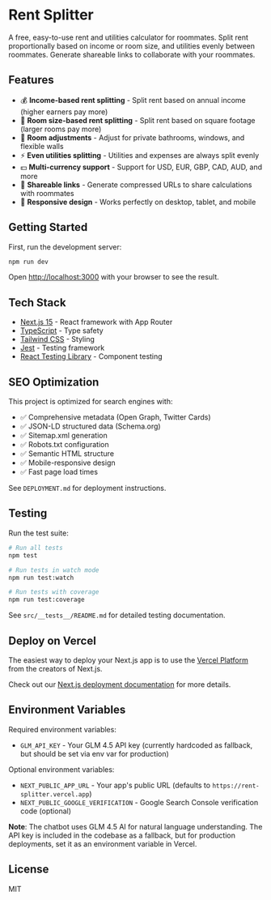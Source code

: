 # Rent Splitter

A free, easy-to-use rent and utilities calculator for roommates. Split rent proportionally based on income or room size, and utilities evenly between roommates. Generate shareable links to collaborate with your roommates.

## Features

- 💰 **Income-based rent splitting** - Split rent based on annual income (higher earners pay more)
- 📏 **Room size-based rent splitting** - Split rent based on square footage (larger rooms pay more)
- 🔧 **Room adjustments** - Adjust for private bathrooms, windows, and flexible walls
- ⚡ **Even utilities splitting** - Utilities and expenses are always split evenly
- 💵 **Multi-currency support** - Support for USD, EUR, GBP, CAD, AUD, and more
- 🔗 **Shareable links** - Generate compressed URLs to share calculations with roommates
- 📱 **Responsive design** - Works perfectly on desktop, tablet, and mobile

## Getting Started

First, run the development server:

```bash
npm run dev
```

Open [http://localhost:3000](http://localhost:3000) with your browser to see the result.

## Tech Stack

- [Next.js 15](https://nextjs.org) - React framework with App Router
- [TypeScript](https://www.typescriptlang.org) - Type safety
- [Tailwind CSS](https://tailwindcss.com) - Styling
- [Jest](https://jestjs.io) - Testing framework
- [React Testing Library](https://testing-library.com/react) - Component testing

## SEO Optimization

This project is optimized for search engines with:

- ✅ Comprehensive metadata (Open Graph, Twitter Cards)
- ✅ JSON-LD structured data (Schema.org)
- ✅ Sitemap.xml generation
- ✅ Robots.txt configuration
- ✅ Semantic HTML structure
- ✅ Mobile-responsive design
- ✅ Fast page load times

See `DEPLOYMENT.md` for deployment instructions.

## Testing

Run the test suite:

```bash
# Run all tests
npm test

# Run tests in watch mode
npm run test:watch

# Run tests with coverage
npm run test:coverage
```

See `src/__tests__/README.md` for detailed testing documentation.

## Deploy on Vercel

The easiest way to deploy your Next.js app is to use the [Vercel Platform](https://vercel.com/new?utm_medium=default-template&filter=next.js&utm_source=create-next-app&utm_campaign=create-next-app-readme) from the creators of Next.js.

Check out our [Next.js deployment documentation](https://nextjs.org/docs/app/building-your-application/deploying) for more details.

## Environment Variables

Required environment variables:

- `GLM_API_KEY` - Your GLM 4.5 API key (currently hardcoded as fallback, but should be set via env var for production)

Optional environment variables:

- `NEXT_PUBLIC_APP_URL` - Your app's public URL (defaults to `https://rent-splitter.vercel.app`)
- `NEXT_PUBLIC_GOOGLE_VERIFICATION` - Google Search Console verification code (optional)

**Note**: The chatbot uses GLM 4.5 AI for natural language understanding. The API key is included in the codebase as a fallback, but for production deployments, set it as an environment variable in Vercel.

## License

MIT
